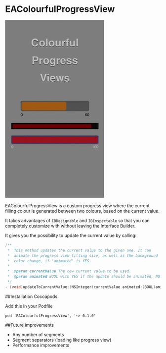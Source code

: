 EAColourfulProgressView
=======================

![](https://raw.githubusercontent.com/Eddpt/EAColourfulProgressView/develop/demo.gif)

EAColourfulProgressView is a custom progress view where the current filling colour is generated between two colours, based on the current value.

It takes advantages of `IBDesignable` and `IBInspectable` so that you can completely customize with without leaving the Interface Builder.

It gives you the possibility to update the current value by calling:
```objective-c
/**
 *  This method updates the current value to the given one. It can
 *  animate the progress view filling size, as well as the background
 *  color change, if 'animated' is YES.
 *
 *  @param currentValue The new current value to be used.
 *  @param animated BOOL with YES if the update should be animated, NO otherwise.
 */
- (void)updateToCurrentValue:(NSInteger)currentValue animated:(BOOL)animated;
```

##Installation Cocoapods

Add this in your Podfile
```
pod 'EAColourfulProgressView', '~> 0.1.0'
```

##Future improvements

- Any number of segments
- Segment separators (loading like progress view)
- Performance improvements
